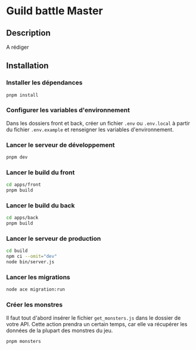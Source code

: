 # Guild battle Master

## Description
A rédiger

## Installation

### Installer les dépendances
```bash
pnpm install
```

### Configurer les variables d'environnement
Dans les dossiers front et back, créer un fichier `.env` ou `.env.local` à partir du fichier `.env.example` et renseigner les variables d'environnement.

### Lancer le serveur de développement
```bash
pnpm dev
```

### Lancer le build du front
```bash
cd apps/front
pnpm build
```

### Lancer le build du back
```bash
cd apps/back
pnpm build
```

### Lancer le serveur de production
```bash
cd build
npm ci --omit="dev"
node bin/server.js
```

### Lancer les migrations
```bash
node ace migration:run
```

### Créer les monstres
Il faut tout d'abord insérer le fichier `get_monsters.js` dans le dossier de votre API. Cette action prendra un certain temps, car elle va récupérer les données de la plupart des monstres du jeu.
```bash
pnpm monsters
```